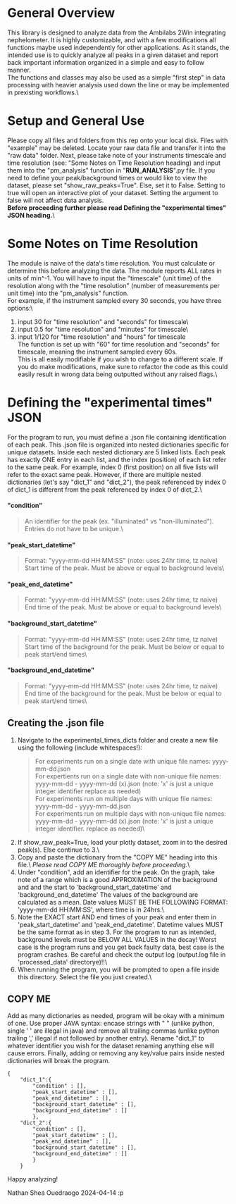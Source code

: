 # General Overview
This library is designed to analyze data from the Ambilabs 2Win integrating nephelometer. It is highly customizable, and with a few modifications all functions maybe used independently for other applications. As it stands, the intended use is to quickly analyze all peaks in a given dataset and report back important information organized in a simple and easy to follow manner.\
The functions and classes may also be used as a simple "first step" in data processing with heavier analysis used down the line or may be implemented in prexisting workflows.\
# Setup and General Use
Please copy all files and folders from this rep onto your local disk. Files with "example" may be deleted. Locate your raw data file and transfer it into the "raw data" folder. Next, please take note of your instruments timescale and time resolution (see: "Some Notes on Time Resolution heading) and input them into the "pm_analysis" function in "__RUN_ANALYSIS__".py file. If you need to define your peak/background times or would like to view the dataset, please set "show_raw_peaks=True". Else, set it to False. Setting to true will open an interactive plot of your dataset. Setting the argument to false will not affect data analysis.\
**Before proceeding further please read  Defining the "experimental times" JSON heading.**\
# Some Notes on Time Resolution
The module is naive of the data's time resolution. You must calculate or determine this before analyzing the data. The module reports ALL rates in units of min^-1. You will have to input the "timescale" (unit time) of the resolution along with the "time resolution" (number of measurements per unit time) into the "pm_analysis" function.\
For example, if the instrument sampled every 30 seconds, you have three options:\
1. input 30 for "time resolution" and "seconds" for timescale\
2. input 0.5 for "time resolution" and "minutes" for timescale\
3. input 1/120 for "time resolution" and "hours" for timescale\
The function is set up with "60" for time resolution and "seconds" for timescale, meaning the instrument sampled every 60s.\
This is all easily modifiable if you wish to change to a different scale. If you do make modifications, make sure to refactor the code as this could easily result in wrong data being outputted without any raised flags.\
# Defining the "experimental times" JSON 
For the program to run, you must define a .json file containing identification of each peak. This .json file is organized into nested dictionaries specific for unique datasets. Inside each nested dictionary are 5 linked lists. Each peak has exactly ONE entry in each list, and the index (position) of each list refer to the same peak. For example, index 0 (first position) on all five lists will refer to the exact same peak. However, if there are multiple nested dictionaries (let's say "dict_1" and "dict_2"), the peak referenced by index 0 of dict_1 is different from the peak referenced by index 0 of dict_2.\
#### "condition"
> An identifier for the peak (ex. "illuminated" vs "non-illuminated").\
> Entries do not have to be unique.\
#### "peak_start_datetime"
>Format: "yyyy-mm-dd HH:MM:SS" (note: uses 24hr time, tz naive)\
> Start time of the peak. Must be above or equal to background levels\
#### "peak_end_datetime"
>Format: "yyyy-mm-dd HH:MM:SS" (note: uses 24hr time, tz naive)\
> End time of the peak. Must be above or equal to background levels\
#### "background_start_datetime"
>Format: "yyyy-mm-dd HH:MM:SS" (note: uses 24hr time, tz naive)\
> Start time of the background for the peak. Must be below or equal to peak start/end times\
#### "background_end_datetime"
>Format: "yyyy-mm-dd HH:MM:SS" (note: uses 24hr time, tz naive)\
> End time of the background for the peak. Must be below or equal to peak start/end times\
## Creating the .json file 
1. Navigate to the experimental_times_dicts folder and create a new file using the following (include whitespaces!):
    >For experiments run on a single date with unique file names: 
    >yyyy-mm-dd.json\
    >For expertients run on a single date with non-unique file names:
    >yyyy-mm-dd - yyyy-mm-dd (x).json (note: 'x' is just a unique integer identifier replace as needed)\
    >For experiments run on multiple days with unique file names: 
    >yyyy-mm-dd - yyyy-mm-dd.json\
    >For experiments run on multiple days with non-unique file names: 
    >yyyy-mm-dd - yyyy-mm-dd (x).json (note: 'x' is just a unique integer identifier. replace as needed)\
2. If show_raw_peak=True, load your plotly dataset, zoom in to the desired peak(s). Else continue to 3.\ 
3. Copy and paste the dictionary from the "COPY ME" heading into this file.\ *Please read COPY ME thoroughly before proceeding.*\
4. Under "condition", add an identifier for the peak. On the graph, take note of a range which is a good APPROXIMATION of the background and and the start to 'background_start_datetime' and 'background_end_datetime' The values of the background are calculated as a mean.  Date values MUST BE THE FOLLOWING FORMAT: 'yyyy-mm-dd HH:MM:SS', where time is in 24hrs.\
5. Note the EXACT start AND end times of your peak and enter them in 'peak_start_datetime' and 'peak_end_datetime'. Datetime values MUST be the same format as in step 3. For the program to run as intended, background levels must be BELOW ALL VALUES in the decay! Worst case is the program runs and you get back faulty data, best case is the program crashes. Be careful and check the output log (output.log file in 'processed_data' directorye)!!\
6. When running the program, you will be prompted to open a file inside this directory. Select the file you just created.\

## COPY ME

Add as many dictionaries as needed, program will be okay with a minimum of one. Use proper JAVA syntax: encase strings with " " (unlike python, single ' ' are illegal in java) and remove all trailing commas (unlike python trailing ','  illegal if not followed by another entry). Rename "dict_1" to whatever identifier you wish for the dataset renaming anything else  will cause errors.  Finally, adding or removing any key/value pairs inside nested dictionaries will break the program.

```
{
    "dict_1":{ 
        "condition" : [],
        "peak_start_datetime" : [],
        "peak_end_datetime" : [],
        "background_start_datetime" : [],
        "background_end_datetime" : []
        },
    "dict_2":{ 
        "condition" : [],
        "peak_start_datetime" : [],
        "peak_end_datetime" : [],
        "background_start_datetime" : [],
        "background_end_datetime" : []
        }
    }
```

Happy analyzing!

Nathan Shea Ouedraogo 2024-04-14  :p   
